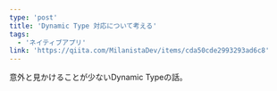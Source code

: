 ```yaml
---
type: 'post'
title: 'Dynamic Type 対応について考える'
tags:
  - 'ネイティブアプリ'
link: 'https://qiita.com/MilanistaDev/items/cda50cde2993293ad6c8'
---
```

意外と見かけることが少ないDynamic Typeの話。